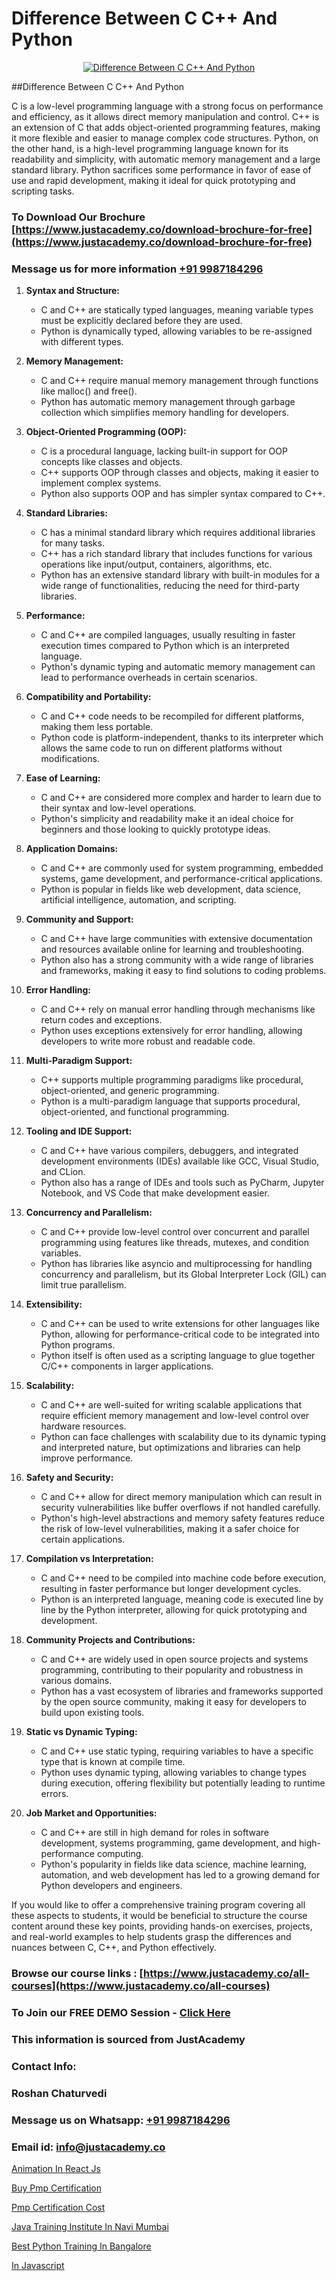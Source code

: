 # Difference Between C C++ And Python

<p align="center">
  <a href="https://justacademy.co/course-detail/python-training">
    <img src="https://justacademy.co/storage2/course_image/1709713400_course_image.webp" alt="Difference Between C C++ And Python">
  </a>
</p>
##Difference Between C C++ And Python

C is a low-level programming language with a strong focus on performance and efficiency, as it allows direct memory manipulation and control. C++ is an extension of C that adds object-oriented programming features, making it more flexible and easier to manage complex code structures. Python, on the other hand, is a high-level programming language known for its readability and simplicity, with automatic memory management and a large standard library. Python sacrifices some performance in favor of ease of use and rapid development, making it ideal for quick prototyping and scripting tasks.
### To Download Our Brochure [https://www.justacademy.co/download-brochure-for-free](https://www.justacademy.co/download-brochure-for-free)
### Message us for more information [+91 9987184296](https://api.whatsapp.com/send?phone=919987184296)
1) **Syntax and Structure:**
   - C and C++ are statically typed languages, meaning variable types must be explicitly declared before they are used.
   - Python is dynamically typed, allowing variables to be re-assigned with different types.

2) **Memory Management:**
   - C and C++ require manual memory management through functions like malloc() and free().
   - Python has automatic memory management through garbage collection which simplifies memory handling for developers.

3) **Object-Oriented Programming (OOP):**
   - C is a procedural language, lacking built-in support for OOP concepts like classes and objects.
   - C++ supports OOP through classes and objects, making it easier to implement complex systems.
   - Python also supports OOP and has simpler syntax compared to C++.

4) **Standard Libraries:**
   - C has a minimal standard library which requires additional libraries for many tasks.
   - C++ has a rich standard library that includes functions for various operations like input/output, containers, algorithms, etc.
   - Python has an extensive standard library with built-in modules for a wide range of functionalities, reducing the need for third-party libraries.

5) **Performance:**
   - C and C++ are compiled languages, usually resulting in faster execution times compared to Python which is an interpreted language.
   - Python's dynamic typing and automatic memory management can lead to performance overheads in certain scenarios.

6) **Compatibility and Portability:**
   - C and C++ code needs to be recompiled for different platforms, making them less portable.
   - Python code is platform-independent, thanks to its interpreter which allows the same code to run on different platforms without modifications.

7) **Ease of Learning:**
   - C and C++ are considered more complex and harder to learn due to their syntax and low-level operations.
   - Python's simplicity and readability make it an ideal choice for beginners and those looking to quickly prototype ideas.

8) **Application Domains:**
   - C and C++ are commonly used for system programming, embedded systems, game development, and performance-critical applications.
   - Python is popular in fields like web development, data science, artificial intelligence, automation, and scripting.

9) **Community and Support:**
   - C and C++ have large communities with extensive documentation and resources available online for learning and troubleshooting.
   - Python also has a strong community with a wide range of libraries and frameworks, making it easy to find solutions to coding problems.

10) **Error Handling:**
    - C and C++ rely on manual error handling through mechanisms like return codes and exceptions.
    - Python uses exceptions extensively for error handling, allowing developers to write more robust and readable code. 

11) **Multi-Paradigm Support:**
    - C++ supports multiple programming paradigms like procedural, object-oriented, and generic programming.
    - Python is a multi-paradigm language that supports procedural, object-oriented, and functional programming.

12) **Tooling and IDE Support:**
    - C and C++ have various compilers, debuggers, and integrated development environments (IDEs) available like GCC, Visual Studio, and CLion.
    - Python also has a range of IDEs and tools such as PyCharm, Jupyter Notebook, and VS Code that make development easier.

13) **Concurrency and Parallelism:**
    - C and C++ provide low-level control over concurrent and parallel programming using features like threads, mutexes, and condition variables.
    - Python has libraries like asyncio and multiprocessing for handling concurrency and parallelism, but its Global Interpreter Lock (GIL) can limit true parallelism.

14) **Extensibility:**
    - C and C++ can be used to write extensions for other languages like Python, allowing for performance-critical code to be integrated into Python programs.
    - Python itself is often used as a scripting language to glue together C/C++ components in larger applications.

15) **Scalability:**
    - C and C++ are well-suited for writing scalable applications that require efficient memory management and low-level control over hardware resources.
    - Python can face challenges with scalability due to its dynamic typing and interpreted nature, but optimizations and libraries can help improve performance.

16) **Safety and Security:**
    - C and C++ allow for direct memory manipulation which can result in security vulnerabilities like buffer overflows if not handled carefully.
    - Python's high-level abstractions and memory safety features reduce the risk of low-level vulnerabilities, making it a safer choice for certain applications.

17) **Compilation vs Interpretation:**
    - C and C++ need to be compiled into machine code before execution, resulting in faster performance but longer development cycles.
    - Python is an interpreted language, meaning code is executed line by line by the Python interpreter, allowing for quick prototyping and development.

18) **Community Projects and Contributions:**
    - C and C++ are widely used in open source projects and systems programming, contributing to their popularity and robustness in various domains.
    - Python has a vast ecosystem of libraries and frameworks supported by the open source community, making it easy for developers to build upon existing tools.

19) **Static vs Dynamic Typing:**
    - C and C++ use static typing, requiring variables to have a specific type that is known at compile time.
    - Python uses dynamic typing, allowing variables to change types during execution, offering flexibility but potentially leading to runtime errors.

20) **Job Market and Opportunities:**
    - C and C++ are still in high demand for roles in software development, systems programming, game development, and high-performance computing.
    - Python's popularity in fields like data science, machine learning, automation, and web development has led to a growing demand for Python developers and engineers.

If you would like to offer a comprehensive training program covering all these aspects to students, it would be beneficial to structure the course content around these key points, providing hands-on exercises, projects, and real-world examples to help students grasp the differences and nuances between C, C++, and Python effectively.

### Browse our course links : [https://www.justacademy.co/all-courses](https://www.justacademy.co/all-courses) 
### To Join our FREE DEMO Session - [Click Here](https://www.justacademy.co/register-for-course-demo)


### This information is sourced from JustAcademy
### Contact Info:
### Roshan Chaturvedi
### Message us on Whatsapp: [+91 9987184296](https://api.whatsapp.com/send?phone=919987184296)
### Email id: [info@justacademy.co](mailto:info@justacademy.co)
                
[Animation In React Js](https://www.linkedin.com/pulse/animation-react-js-justacademy-belfast-2r29e?trackingId=PmnpBhbsYLkkCuWHu9kImQ%3D%3D&lipi=urn%3Ali%3Apage%3Ad_flagship3_company_admin%3BZ5ESut9VQxyQx%2BjF%2F1FLaA%3D%3D)

[Buy Pmp Certification](https://www.linkedin.com/pulse/buy-pmp-certification-justacademy-beangaluru-ttmjc?trackingId=T1MrhWNYIEG0JO1P1wR5Ew%3D%3D&lipi=urn%3Ali%3Apage%3Ad_flagship3_company_admin%3BV3sjVNqrQV6LT8YmMJxhFA%3D%3D)

[Pmp Certification Cost](https://medium.com/@ranepooja/pmp-certification-cost-f8d03a52fdad)

[Java Training Institute In Navi Mumbai](https://medium.com/@shivamja27/java-training-institute-in-navi-mumbai-c81724b33f04)

[Best Python Training In Bangalore](https://justacademyin.github.io/justacademy/best-python-training-in-bangalore)

[In Javascript](https://justacademyin.github.io/justacademy/in-javascript)


